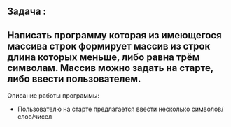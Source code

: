 ## Задача : 
## Написать программу которая из имеющегося массива строк формирует массив из строк длина которых меньше, либо равна трём символам. Массив можно задать на старте, либо ввести пользователем.
Описание работы программы:

* Пользователю на старте предлагается ввести несколько символов/слов/чисел 